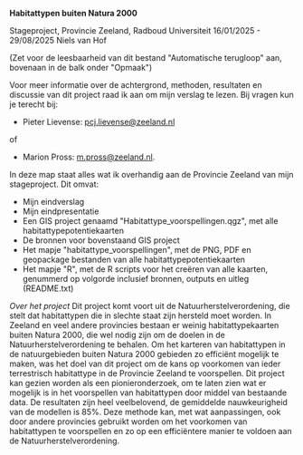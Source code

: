 **Habitattypen buiten Natura 2000**

Stageproject, Provincie Zeeland, Radboud Universiteit
16/01/2025 - 29/08/2025
Niels van Hof

(Zet voor de leesbaarheid van dit bestand "Automatische terugloop" aan, bovenaan in de balk onder "Opmaak")

Voor meer informatie over de achtergrond, methoden, resultaten en discussie van dit project raad ik aan om mijn verslag te lezen. Bij vragen kun je terecht bij:
- Pieter Lievense: pcj.lievense@zeeland.nl

of
- Marion Pross: m.pross@zeeland.nl.

In deze map staat alles wat ik overhandig aan de Provincie Zeeland van mijn stageproject.
Dit omvat:
- Mijn eindverslag
- Mijn eindpresentatie
- Een GIS project genaamd "Habitattype_voorspellingen.qgz", met alle habitattypepotentiekaarten
- De bronnen voor bovenstaand GIS project
- Het mapje "habitattype_voorspellingen", met de PNG, PDF en geopackage bestanden van alle habitattypepotentiekaarten
- Het mapje "R", met de R scripts voor het creëren van alle kaarten, genummerd op volgorde inclusief bronnen, outputs en uitleg (README.txt)

*Over het project*
Dit project komt voort uit de Natuurherstelverordening, die stelt dat habitattypen die in slechte staat zijn hersteld moet worden. In Zeeland en veel andere provincies bestaan er weinig habitattypekaarten buiten Natura 2000, die wel nodig zijn om de doelen in de Natuurherstelverordening te behalen. Om het karteren van habitattypen in de natuurgebieden buiten Natura 2000 gebieden zo efficiënt mogelijk te maken, was het doel van dit project om de kans op voorkomen van ieder terrestrisch habitattype in de Provincie Zeeland te voorspellen. Dit project kan gezien worden als een pionieronderzoek, om te laten zien wat er mogelijk is in het voorspellen van habitattypen door middel van bestaande data. De resultaten zijn heel veelbelovend, de gemiddelde nauwkeurigheid van de modellen is 85%. Deze methode kan, met wat aanpassingen, ook door andere provincies gebruikt worden om het voorkomen van habitattypen te voorspellen en zo op een efficiëntere manier te voldoen aan de Natuurherstelverordening.


